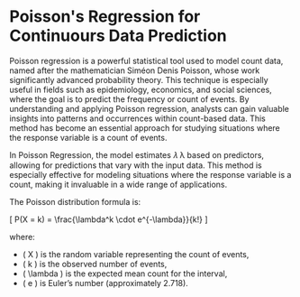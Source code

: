 # Poisson's Regression for Continuours Data Prediction

Poisson regression is a powerful statistical tool used to model count data, named after the mathematician Siméon Denis Poisson, whose work significantly advanced probability theory. This technique is especially useful in fields such as epidemiology, economics, and social sciences, where the goal is to predict the frequency or count of events. By understanding and applying Poisson regression, analysts can gain valuable insights into patterns and occurrences within count-based data. This method has become an essential approach for studying situations where the response variable is a count of events.

In Poisson Regression, the model estimates 
𝜆
λ based on predictors, allowing for predictions that vary with the input data. This method is especially effective for modeling situations where the response variable is a count, making it invaluable in a wide range of applications.

The Poisson distribution formula is:

\[
P(X = k) = \frac{\lambda^k \cdot e^{-\lambda}}{k!}
\]

where:
- \( X \) is the random variable representing the count of events,
- \( k \) is the observed number of events,
- \( \lambda \) is the expected mean count for the interval,
- \( e \) is Euler’s number (approximately 2.718).